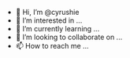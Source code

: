 - 👋 Hi, I’m @cyrushie
- 👀 I’m interested in ...
- 🌱 I’m currently learning ...
- 💞️ I’m looking to collaborate on ...
- 📫 How to reach me ...

<!---
sugune/sugune is a ✨ special ✨ repository because its `README.md` (this file) appears on your GitHub profile.
You can click the Preview link to take a look at your changes.

--->
